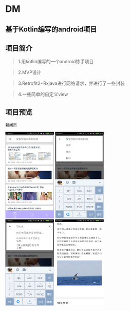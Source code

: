 # DM

基于Kotlin编写的android项目
----
## 项目简介
>1.用kotlin编写的一个android练手项目

>2.MVP设计

>3.Retrofit2+Rxjava进行网络请求，并进行了一些封装

>4.一些简单的自定义view

## 项目预览
```
新闻页
```
<img src="dmimg/dm01.png" width="30%"> <img src="dmimg/dm02.png" width="30%">
<br/>
<img src="dmimg/dm03.png" width="30%"> <img src="dmimg/dm04.png" width="30%">
